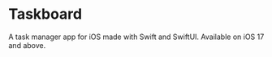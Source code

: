 #  Taskboard

A task manager app for iOS made with Swift and SwiftUI. Available on iOS 17 and above.

